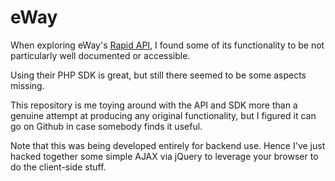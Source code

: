 # eWay

When exploring eWay's [Rapid API](https://www.eway.com.au/api-v3/), I found some of its functionality to be not
particularly well documented or accessible.

Using their PHP SDK is great, but still there seemed to be some aspects missing.

This repository is me toying around with the API and SDK more than a genuine attempt at producing any original
functionality, but I figured it can go on Github in case somebody finds it useful.

Note that this was being developed entirely for backend use. Hence I've just hacked together some simple AJAX via
 jQuery to leverage your browser to do the client-side stuff.